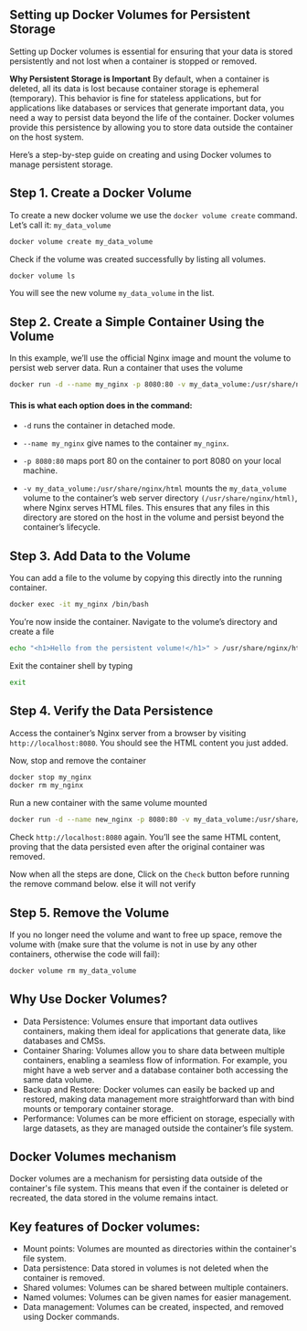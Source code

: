 ## Setting up Docker Volumes for Persistent Storage

Setting up Docker volumes is essential for ensuring that your data is stored persistently and not lost when a container is stopped or removed. 

**Why Persistent Storage is Important**
By default, when a container is deleted, all its data is lost because container storage is ephemeral (temporary). This behavior is fine for stateless applications, but for applications like databases or services that generate important data, you need a way to persist data beyond the life of the container. Docker volumes provide this persistence by allowing you to store data outside the container on the host system.

Here’s a step-by-step guide on creating and using Docker volumes to manage persistent storage.


## Step 1. Create a Docker Volume

To create a new docker volume we use the `docker volume create`
command. Let’s call it: `my_data_volume`

```bash 
docker volume create my_data_volume
```

Check if the volume was created successfully by listing all volumes.
```bash 
docker volume ls
```
You will see the new volume `my_data_volume` in the list.


## Step 2. Create a Simple Container Using the Volume

In this example, we’ll use the official Nginx image and mount the volume to persist web server data.
Run a container that uses the volume
```bash 
docker run -d --name my_nginx -p 8080:80 -v my_data_volume:/usr/share/nginx/html nginx
```

#### This is what each option does in the command:

- `-d` runs the container in detached mode.

- `--name my_nginx` give names to the container `my_nginx`.

- `-p 8080:80` maps port 80 on the container to port 8080 on your local machine.

- `-v my_data_volume:/usr/share/nginx/html` mounts the `my_data_volume` volume to the container’s web server directory `(/usr/share/nginx/html)`, where Nginx serves HTML files. This ensures that any files in this directory are stored on the host in the volume and persist beyond the container’s lifecycle.


## Step 3. Add Data to the Volume

You can add a file to the volume by copying this directly into the running container. 
```bash 
docker exec -it my_nginx /bin/bash
```

You’re now inside the container. Navigate to the volume’s directory and create a file
```bash 
echo "<h1>Hello from the persistent volume!</h1>" > /usr/share/nginx/html/index.html
```

Exit the container shell by typing 
```bash 
exit
```


## Step 4. Verify the Data Persistence
Access the container’s Nginx server from a browser by visiting `http://localhost:8080`. You should see the HTML content you just added.

Now, stop and remove the container
```bash 
docker stop my_nginx
docker rm my_nginx
```

Run a new container with the same volume mounted
```bash 
docker run -d --name new_nginx -p 8080:80 -v my_data_volume:/usr/share/nginx/html nginx
```
Check `http://localhost:8080` again. You’ll see the same HTML content, proving that the data persisted even after the original container was removed.


Now when all the steps are done, Click on the `Check` button before running the remove command below. else it will not verify

## Step 5. Remove the Volume 
If you no longer need the volume and want to free up space, remove the volume with (make sure that the volume is not in use by any other containers, otherwise the code will fail): 
```bash 
docker volume rm my_data_volume
```

## Why Use Docker Volumes?

- Data Persistence: Volumes ensure that important data outlives containers, making them ideal for applications that generate data, like databases and CMSs.
- Container Sharing: Volumes allow you to share data between multiple containers, enabling a seamless flow of information. For example, you might have a web server and a database container both accessing the same data volume.
- Backup and Restore: Docker volumes can easily be backed up and restored, making data management more straightforward than with bind mounts or temporary container storage.
- Performance: Volumes can be more efficient on storage, especially with large datasets, as they are managed outside the container’s file system.



## Docker Volumes mechanism

Docker volumes are a mechanism for persisting data outside of the container's file system. This means that even if the container is deleted or recreated, the data stored in the volume remains intact.


## Key features of Docker volumes:

- Mount points: Volumes are mounted as directories within the container's file system.
- Data persistence: Data stored in volumes is not deleted when the container is removed.
- Shared volumes: Volumes can be shared between multiple containers.
- Named volumes: Volumes can be given names for easier management.
- Data management: Volumes can be created, inspected, and removed using Docker commands.



